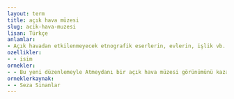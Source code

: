 ```yaml
---
layout: term
title: açık hava müzesi
slug: acik-hava-muzesi
lisan: Türkçe
anlamlar:
- Açık havadan etkilenmeyecek etnografik eserlerin, evlerin, işlik vb. sivil yapıların sergilendiği bir bölgede kurulan üstü açık müze
ozellikler:
- - isim
ornekler:
- - Bu yeni düzenlemeyle Atmeydanı bir açık hava müzesi görünümünü kazanmıştır.
orneklerkaynak:
- - Seza Sinanlar
---
```

